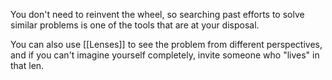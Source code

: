 You don't need to reinvent the wheel, so searching past efforts to solve similar problems is one of the tools that are at your disposal.

You can also use [[Lenses]] to see the problem from different perspectives, and if you can't imagine yourself completely, invite someone who "lives" in that len.
